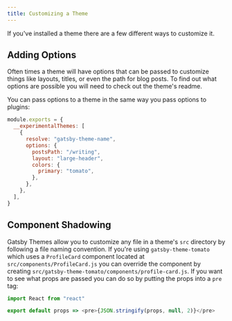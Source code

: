 ```yaml
---
title: Customizing a Theme
---
```


If you've installed a theme there are a few different ways to customize it.

## Adding Options

Often times a theme will have options that can be passed to customize things like layouts, titles, or even the path for blog posts. To find out what options are possible you will need to check out the theme's readme.

You can pass options to a theme in the same way you pass options to plugins:

```js:title=gatsby-config.js
module.exports = {
  __experimentalThemes: [
    {
      resolve: "gatsby-theme-name",
      options: {
        postsPath: "/writing",
        layout: "large-header",
        colors: {
          primary: "tomato",
        },
      },
    },
  ],
}
```

## Component Shadowing

Gatsby Themes allow you to customize any file in a theme's `src` directory by following a file naming convention. If you're using `gatsby-theme-tomato` which uses a `ProfileCard` component located at `src/components/ProfileCard.js` you can override the component by creating `src/gatsby-theme-tomato/components/profile-card.js`. If you want to see what props are passed you can do so by putting the props into a `pre` tag:

```js:title=src/gatsby-theme-tomato/components/profile-card.js
import React from "react"

export default props => <pre>{JSON.stringify(props, null, 2)}</pre>
```

